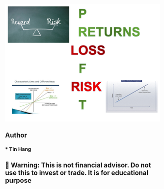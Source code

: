 <img src="RiskReturn.PNG">

## Author  
### * Tin Hang  

## 🔴 Warning: This is not financial advisor.  Do not use this to invest or trade. It is for educational purpose
